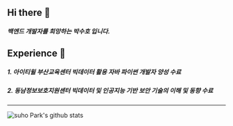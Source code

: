 ## Hi there 👋

##### 백엔드 개발자를 희망하는 박수호 입니다.



## Experience :punch:

##### 1. 아이티윌 부산교육센터 빅데이터 활용 자바 파이썬 개발자 양성 수료
##### 2. 동남정보보호지원센터 빅데이터 및 인공지능 기반 보안 기술의 이해 및 동향 수료

---

![suho Park's github stats](https://github-readme-stats.vercel.app/api?username=SbinSho&show_icons=true&theme=react)

<!--
**SbinSho/SbinSho** is a ✨ _special_ ✨ repository because its `README.md` (this file) appears on your GitHub profile.

Here are some ideas to get you started:

- 🔭 I’m currently working on ...
- 🌱 I’m currently learning ...
- 👯 I’m looking to collaborate on ...
- 🤔 I’m looking for help with ...
- 💬 Ask me about ...
- 📫 How to reach me: ...
- 😄 Pronouns: ...
- ⚡ Fun fact: ...
-->
